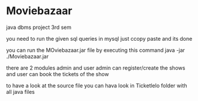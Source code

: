 # Moviebazaar
java dbms project
3rd sem

you need to run the given sql queries in mysql 
just ccopy paste and its done 

you can run the MOviebazaar.jar file by executing this command
java -jar ./Moviebazaar.jar 

there are 2 modules admin and user 
admin can register/create the shows
and
user can book the tickets of the show 


to have a look at the source file you can hava look in Ticketlelo folder with all java files
